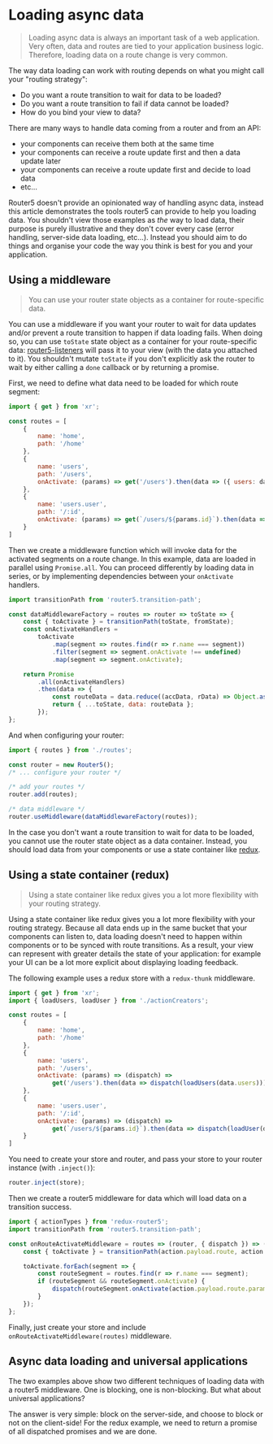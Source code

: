 # Loading async data

> Loading async data is always an important task of a web application. Very often, data and routes are tied to your application business logic. Therefore, loading data on a route change is very common.

The way data loading can work with routing depends on what you might call your "routing strategy":
- Do you want a route transition to wait for data to be loaded?
- Do you want a route transition to fail if data cannot be loaded?
- How do you bind your view to data?

There are many ways to handle data coming from a router and from an API:
- your components can receive them both at the same time
- your components can receive a route update first and then a data update later
- your components can receive a route update first and decide to load data
- etc...

Router5 doesn't provide an opinionated way of handling async data, instead this article demonstrates the tools router5 can provide to help you loading data. You shouldn't view those examples as _the_ way to load data, their purpose is purely illustrative and they don't cover every case (error handling, server-side data loading, etc...). Instead you should aim to do things and organise your code the way you think is best for you and your application.

## Using a middleware

> You can use your router state objects as a container for route-specific data.

You can use a middleware if you want your router to wait for data updates and/or prevent a route transition to happen if data loading fails.
When doing so, you can use `toState` state object as a container for your route-specific data: [router5-listeners](https://github.com/router5/router5-listeners) will pass it to your view (with the data you attached to it). You shouldn't mutate `toState` if you don't explicitly ask the router to wait by either calling a `done` callback or by returning a promise.

First, we need to define what data need to be loaded for which route segment:

```javascript
import { get } from 'xr';

const routes = [
    {
        name: 'home',
        path: '/home'
    },
    {
        name: 'users',
        path: '/users',
        onActivate: (params) => get('/users').then(data => ({ users: data.users }))
    },
    {
        name: 'users.user',
        path: '/:id',
        onActivate: (params) => get(`/users/${params.id}`).then(data => ({ user: data.user }))
    }
]
```

Then we create a middleware function which will invoke data for the activated segments on a route change. In this example, data are loaded in parallel using `Promise.all`. You can proceed differently by loading data in series, or by implementing dependencies between your `onActivate` handlers.

```javascript
import transitionPath from 'router5.transition-path';

const dataMiddlewareFactory = routes => router => toState => {
    const { toActivate } = transitionPath(toState, fromState);
    const onActivateHandlers =
        toActivate
            .map(segment => routes.find(r => r.name === segment))
            .filter(segment => segment.onActivate !== undefined)
            .map(segment => segment.onActivate);

    return Promise
        .all(onActivateHandlers)
        .then(data => {
            const routeData = data.reduce((accData, rData) => Object.assign(accData, rData), {});
            return { ...toState, data: routeData };
        });
};
```

And when configuring your router:

```javascript
import { routes } from './routes';

const router = new Router5();
/* ... configure your router */

/* add your routes */
router.add(routes);

/* data middleware */
router.useMiddleware(dataMiddlewareFactory(routes));
```

In the case you don't want a route transition to wait for data to be loaded, you cannot use the router state object as a data container. Instead, you should load data from your components or use a state container like [redux](http://rackt.org/redux/index.html).


## Using a state container (redux)

> Using a state container like redux gives you a lot more flexibility with your routing strategy.

Using a state container like redux gives you a lot more flexibility with your routing strategy. Because all data ends up in the same bucket that your components can listen to, data loading doesn't need to happen within components or to be synced with route transitions. As a result, your view can represent with greater details the state of your application: for example your UI can be a lot more explicit about displaying loading feedback.

The following example uses a redux store with a `redux-thunk` middleware.

```javascript
import { get } from 'xr';
import { loadUsers, loadUser } from './actionCreators';

const routes = [
    {
        name: 'home',
        path: '/home'
    },
    {
        name: 'users',
        path: '/users',
        onActivate: (params) => (dispatch) =>
            get('/users').then(data => dispatch(loadUsers(data.users)))
    },
    {
        name: 'users.user',
        path: '/:id',
        onActivate: (params) => (dispatch) =>
            get(`/users/${params.id}`).then(data => dispatch(loadUser(data.user)))
    }
]
```

You need to create your store and router, and pass your store to your router instance (with `.inject()`):

```javascript
router.inject(store);
```

Then we create a router5 middleware for data which will load data on a transition success.

```javascript
import { actionTypes } from 'redux-router5';
import transitionPath from 'router5.transition-path';

const onRouteActivateMiddleware = routes => (router, { dispatch }) => (toState) => {
    const { toActivate } = transitionPath(action.payload.route, action.payload.previousRoute);

    toActivate.forEach(segment => {
        const routeSegment = routes.find(r => r.name === segment);
        if (routeSegment && routeSegment.onActivate) {
            dispatch(routeSegment.onActivate(action.payload.route.params));
        }
    });
};
```

Finally, just create your store and include `onRouteActivateMiddleware(routes)` middleware.

## Async data loading and universal applications

The two examples above show two different techniques of loading data with a router5 middleware. One is blocking, one is non-blocking. But what about universal applications?

The answer is very simple: block on the server-side, and choose to block or not on the client-side! For the redux example, we need to return a promise of all dispatched promises and we are done.
